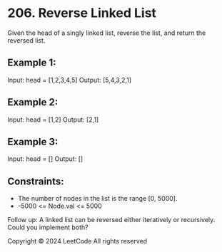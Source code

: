# 206. Reverse Linked List
Given the head of a singly linked list, reverse the list, and return the reversed list.

## Example 1:
Input: head = [1,2,3,4,5]
Output: [5,4,3,2,1]

## Example 2:
Input: head = [1,2]
Output: [2,1]

## Example 3:
Input: head = []
Output: []

## Constraints:
- The number of nodes in the list is the range [0, 5000].
- -5000 <= Node.val <= 5000

Follow up: A linked list can be reversed either iteratively or recursively. Could you implement both?

Copyright ©️ 2024 LeetCode All rights reserved
